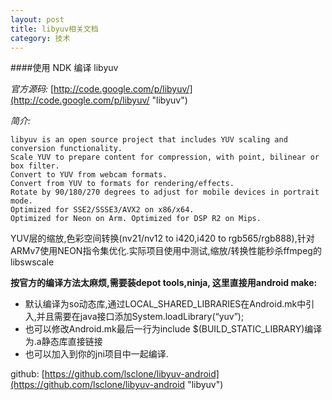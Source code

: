 ```yaml
---
layout: post
title: libyuv相关文档
category: 技术
---
```


####使用 NDK 编译 libyuv

*官方源码:* [http://code.google.com/p/libyuv/](http://code.google.com/p/libyuv/ "libyuv")

*简介:*

```
libyuv is an open source project that includes YUV scaling and conversion functionality.
Scale YUV to prepare content for compression, with point, bilinear or box filter.
Convert to YUV from webcam formats.
Convert from YUV to formats for rendering/effects.
Rotate by 90/180/270 degrees to adjust for mobile devices in portrait mode.
Optimized for SSE2/SSSE3/AVX2 on x86/x64.
Optimized for Neon on Arm. Optimized for DSP R2 on Mips.
```

YUV层的缩放,色彩空间转换(nv21/nv12 to i420,i420 to rgb565/rgb888),针对ARMv7使用NEON指令集优化.实际项目使用中测试,缩放/转换性能秒杀ffmpeg的libswscale

**按官方的编译方法太麻烦,需要装depot tools,ninja, 这里直接用android make:**

* 默认编译为so动态库,通过LOCAL_SHARED_LIBRARIES在Android.mk中引入,并且需要在java接口添加System.loadLibrary(“yuv”);
* 也可以修改Android.mk最后一行为include $(BUILD_STATIC_LIBRARY)编译为.a静态库直接链接
* 也可以加入到你的jni项目中一起编译.

github: [https://github.com/lsclone/libyuv-android](https://github.com/lsclone/libyuv-android "libyuv")

